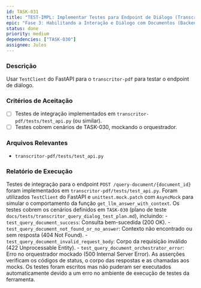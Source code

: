 ```yaml
---
id: TASK-031
title: "TEST-IMPL: Implementar Testes para Endpoint de Diálogo (Transcritor)"
epic: "Fase 3: Habilitando a Interação e Diálogo com Documentos (Backend do Transcritor-PDF)"
status: done
priority: medium
dependencies: ["TASK-030"]
assignee: Jules
---
```


### Descrição

Usar `TestClient` do FastAPI para o `transcritor-pdf` para testar o endpoint de diálogo.

### Critérios de Aceitação

- [ ] Testes de integração implementados em `transcritor-pdf/tests/test_api.py` (ou similar).
- [ ] Testes cobrem cenários de TASK-030, mockando o orquestrador.

### Arquivos Relevantes

* `transcritor-pdf/tests/test_api.py`

### Relatório de Execução

Testes de integração para o endpoint `POST /query-document/{document_id}` foram implementados em `transcritor-pdf/tests/test_api.py`. Foram utilizados `TestClient` do FastAPI e `unittest.mock.patch` com `AsyncMock` para simular o comportamento da função `get_llm_answer_with_context`. Os testes cobrem os cenários definidos em `TASK-030` (plano de teste `docs/tests/transcritor_query_dialog_test_plan.md`), incluindo:
    - `test_query_document_success`: Consulta bem-sucedida (200 OK).
    - `test_query_document_not_found_or_no_answer`: Contexto não encontrado ou sem resposta (404 Not Found).
    - `test_query_document_invalid_request_body`: Corpo da requisição inválido (422 Unprocessable Entity).
    - `test_query_document_orchestrator_error`: Erro no orquestrador mockado (500 Internal Server Error).
    As asserções verificam os códigos de status, o corpo das respostas e as chamadas aos mocks. Os testes foram escritos mas não puderam ser executados automaticamente devido a um erro no ambiente de execução de testes da ferramenta.
